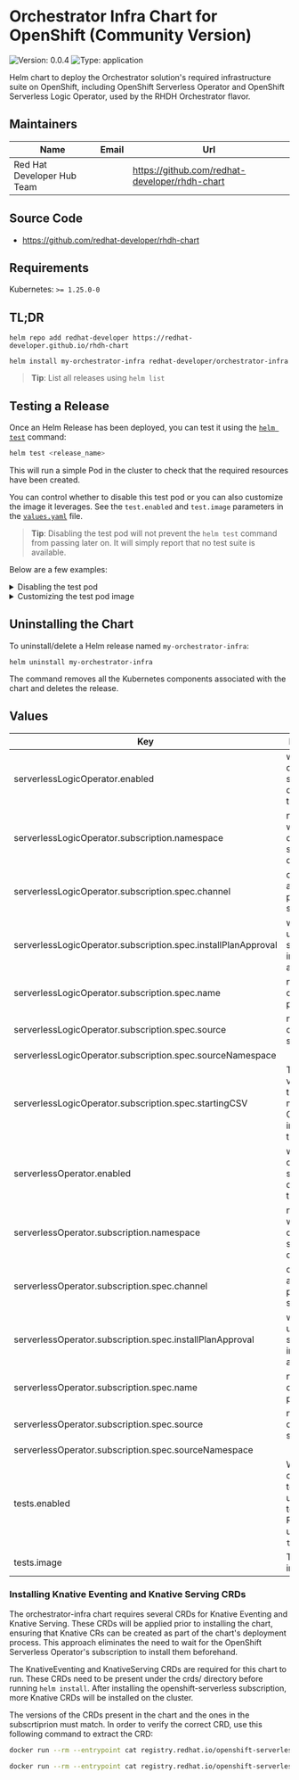 
# Orchestrator Infra Chart for OpenShift (Community Version)

![Version: 0.0.4](https://img.shields.io/badge/Version-0.0.4-informational?style=flat-square)
![Type: application](https://img.shields.io/badge/Type-application-informational?style=flat-square)

Helm chart to deploy the Orchestrator solution's required infrastructure suite on OpenShift, including OpenShift Serverless Operator and OpenShift Serverless Logic Operator, used by the RHDH Orchestrator flavor.

## Maintainers

| Name | Email | Url |
| ---- | ------ | --- |
| Red Hat Developer Hub Team |  | <https://github.com/redhat-developer/rhdh-chart> |

## Source Code

* <https://github.com/redhat-developer/rhdh-chart>

## Requirements

Kubernetes: `>= 1.25.0-0`

## TL;DR

```console
helm repo add redhat-developer https://redhat-developer.github.io/rhdh-chart

helm install my-orchestrator-infra redhat-developer/orchestrator-infra
```

> **Tip**: List all releases using `helm list`

## Testing a Release

Once an Helm Release has been deployed, you can test it using the [`helm test`](https://helm.sh/docs/helm/helm_test/) command:

```sh
helm test <release_name>
```

This will run a simple Pod in the cluster to check that the required resources have been created.

You can control whether to disable this test pod or you can also customize the image it leverages.
See the `test.enabled` and `test.image` parameters in the [`values.yaml`](./values.yaml) file.

> **Tip**: Disabling the test pod will not prevent the `helm test` command from passing later on. It will simply report that no test suite is available.

Below are a few examples:

<details>

<summary>Disabling the test pod</summary>

```sh
helm install <release_name> <repo> \
  --set test.enabled=false
```

</details>

<details>

<summary>Customizing the test pod image</summary>

```sh
helm install <release_name> <repo> \
  --set test.image=<image>
```

</details>

## Uninstalling the Chart

To uninstall/delete a Helm release named `my-orchestrator-infra`:

```console
helm uninstall my-orchestrator-infra
```

The command removes all the Kubernetes components associated with the chart and deletes the release.

## Values

| Key | Description | Type | Default |
|-----|-------------|------|---------|
| serverlessLogicOperator.enabled | whether the operator should be deployed by the chart | bool | `true` |
| serverlessLogicOperator.subscription.namespace | namespace where the operator should be deployed | string | `"openshift-serverless-logic"` |
| serverlessLogicOperator.subscription.spec.channel | channel of an operator package to subscribe to | string | `"alpha"` |
| serverlessLogicOperator.subscription.spec.installPlanApproval | whether the update should be installed automatically | string | `"Manual"` |
| serverlessLogicOperator.subscription.spec.name | name of the operator package | string | `"logic-operator-rhel8"` |
| serverlessLogicOperator.subscription.spec.source | name of the catalog source | string | `"redhat-operators"` |
| serverlessLogicOperator.subscription.spec.sourceNamespace |  | string | `"openshift-marketplace"` |
| serverlessLogicOperator.subscription.spec.startingCSV | The initial version of the operator, must match CRDs installed by the chart | string | `"logic-operator-rhel8.v1.35.0"` |
| serverlessOperator.enabled | whether the operator should be deployed by the chart | bool | `true` |
| serverlessOperator.subscription.namespace | namespace where the operator should be deployed | string | `"openshift-serverless"` |
| serverlessOperator.subscription.spec.channel | channel of an operator package to subscribe to | string | `"stable"` |
| serverlessOperator.subscription.spec.installPlanApproval | whether the update should be installed automatically | string | `"Manual"` |
| serverlessOperator.subscription.spec.name | name of the operator package | string | `"serverless-operator"` |
| serverlessOperator.subscription.spec.source | name of the catalog source | string | `"redhat-operators"` |
| serverlessOperator.subscription.spec.sourceNamespace |  | string | `"openshift-marketplace"` |
| tests.enabled | Whether to create the test pod used for testing the Release using `helm test`. | bool | `true` |
| tests.image | Test pod image | string | `"bitnami/kubectl:latest"` |

### Installing Knative Eventing and Knative Serving CRDs

The orchestrator-infra chart requires several CRDs for Knative Eventing and Knative Serving. These CRDs will be applied prior to installing the chart, ensuring that Knative CRs can be created as part of the chart's deployment process. This approach eliminates the need to wait for the OpenShift Serverless Operator's subscription to install them beforehand.

The KnativeEventing and KnativeServing CRDs are required for this chart to run. These CRDs need to be present under the crds/ directory before running `helm install`.
After installing the openshift-serverless subscription, more Knative CRDs will be installed on the cluster.

The versions of the CRDs present in the chart and the ones in the subscrtiprion must match. In order to verify the correct CRD, use this following command to extract the CRD:

```bash
docker run --rm --entrypoint cat registry.redhat.io/openshift-serverless-1/serverless-operator-bundle:1.35.0 /manifests/operator_v1beta1_knativeeventing_crd.yaml > knative-eventing-crd.yaml

docker run --rm --entrypoint cat registry.redhat.io/openshift-serverless-1/serverless-operator-bundle:1.35.0 /manifests/operator_v1beta1_knativeserving_crd.yaml > knative-serving-crd.yaml
```